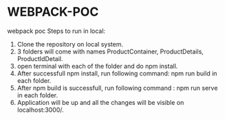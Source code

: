 # WEBPACK-POC
webpack poc
Steps to run in local:
1. Clone the repository on local system.
2. 3 folders will come with names ProductContainer, ProductDetails, ProductIdDetail.
3. open terminal with each of the folder and do npm install.
4. After successfull npm install, run following command: npm run build in each folder.
5. After npm build is successfull, run following command : npm run serve in each folder.
6. Application will be up and all the changes will be visible on localhost:3000/.

